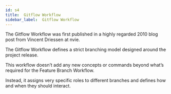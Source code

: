 ```yaml
---
id: s4
title:  Gitflow Workflow
sidebar_label:  Gitflow Workflow
---
```



<!-- ## Gitflow Workflow -->

The Gitflow Workflow was first published in a highly regarded 2010 blog post from Vincent Driessen at nvie.

The Gitflow Workflow defines a strict branching model designed around the project release.

This workflow doesn’t add any new concepts or commands beyond what’s required for the Feature Branch Workflow.

Instead, it assigns very specific roles to different branches and defines how and when they should interact.
